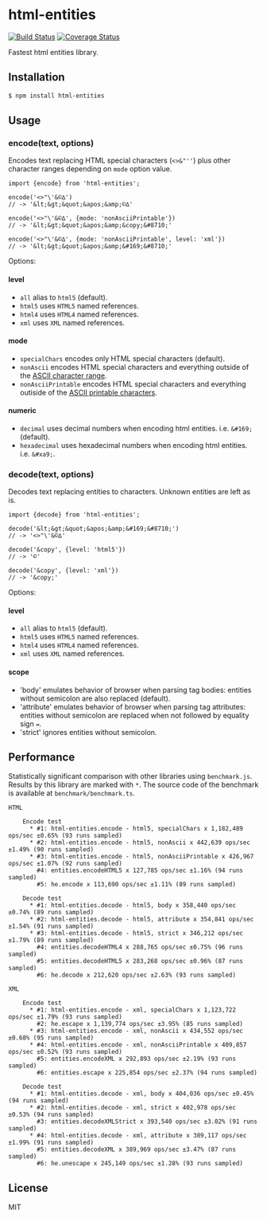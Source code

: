 html-entities
=============

[![Build Status](https://travis-ci.org/mdevils/node-html-entities.svg?branch=master)](https://travis-ci.org/mdevils/node-html-entities)
[![Coverage Status](https://coveralls.io/repos/mdevils/node-html-entities/badge.svg?branch=master&service=github)](https://coveralls.io/github/mdevils/node-html-entities?branch=master)

Fastest html entities library.


Installation
------------

```bash
$ npm install html-entities
```

Usage
-----

### encode(text, options)

Encodes text replacing HTML special characters (`<>&"''`) plus other character ranges depending on `mode` option value.

```
import {encode} from 'html-entities';

encode('<>"\'&©∆')
// -> '&lt;&gt;&quot;&apos;&amp;©∆'

encode('<>"\'&©∆', {mode: 'nonAsciiPrintable'})
// -> '&lt;&gt;&quot;&apos;&amp;&copy;&#8710;'

encode('<>"\'&©∆', {mode: 'nonAsciiPrintable', level: 'xml'})
// -> '&lt;&gt;&quot;&apos;&amp;&#169;&#8710;'
```

Options:

#### level

 * `all` alias to `html5` (default).
 * `html5` uses `HTML5` named references.
 * `html4` uses `HTML4` named references.
 * `xml` uses `XML` named references.

#### mode

 * `specialChars` encodes only HTML special characters (default).
 * `nonAscii` encodes HTML special characters and everything outside of the [ASCII character range](https://en.wikipedia.org/wiki/ASCII).
 * `nonAsciiPrintable` encodes HTML special characters and everything outiside of the [ASCII printable characters](https://en.wikipedia.org/wiki/ASCII#Printable_characters).

#### numeric

 * `decimal` uses decimal numbers when encoding html entities. i.e. `&#169;` (default).
 * `hexadecimal` uses hexadecimal numbers when encoding html entities. i.e. `&#xa9;`.


### decode(text, options)

Decodes text replacing entities to characters. Unknown entities are left as is.

```
import {decode} from 'html-entities';

decode('&lt;&gt;&quot;&apos;&amp;&#169;&#8710;')
// -> '<>"\'&©∆'

decode('&copy', {level: 'html5'})
// -> '©'

decode('&copy', {level: 'xml'})
// -> '&copy;'
```

Options:

#### level

 * `all` alias to `html5` (default).
 * `html5` uses `HTML5` named references.
 * `html4` uses `HTML4` named references.
 * `xml` uses `XML` named references.

#### scope

 * 'body' emulates behavior of browser when parsing tag bodies: entities without semicolon are also replaced (default).
 * 'attribute' emulates behavior of browser when parsing tag attributes: entities without semicolon are replaced when not followed by equality sign `=`.
 * 'strict' ignores entities without semicolon.

Performance
-----------

Statistically significant comparison with other libraries using `benchmark.js`.
Results by this library are marked with `*`.
The source code of the benchmark is available at `benchmark/benchmark.ts`.

```
HTML

    Encode test
      * #1: html-entities.encode - html5, specialChars x 1,182,489 ops/sec ±0.65% (93 runs sampled)
      * #2: html-entities.encode - html5, nonAscii x 442,639 ops/sec ±1.49% (90 runs sampled)
      * #3: html-entities.encode - html5, nonAsciiPrintable x 426,967 ops/sec ±1.07% (92 runs sampled)
        #4: entities.encodeHTML5 x 127,785 ops/sec ±1.16% (94 runs sampled)
        #5: he.encode x 113,690 ops/sec ±1.11% (89 runs sampled)

    Decode test
      * #1: html-entities.decode - html5, body x 358,440 ops/sec ±0.74% (89 runs sampled)
      * #2: html-entities.decode - html5, attribute x 354,841 ops/sec ±1.54% (91 runs sampled)
      * #3: html-entities.decode - html5, strict x 346,212 ops/sec ±1.79% (89 runs sampled)
        #4: entities.decodeHTML4 x 288,765 ops/sec ±0.75% (96 runs sampled)
        #5: entities.decodeHTML5 x 283,268 ops/sec ±0.96% (87 runs sampled)
        #6: he.decode x 212,620 ops/sec ±2.63% (93 runs sampled)

XML

    Encode test
      * #1: html-entities.encode - xml, specialChars x 1,123,722 ops/sec ±1.79% (93 runs sampled)
        #2: he.escape x 1,139,774 ops/sec ±3.95% (85 runs sampled)
      * #3: html-entities.encode - xml, nonAscii x 434,552 ops/sec ±0.68% (95 runs sampled)
      * #4: html-entities.encode - xml, nonAsciiPrintable x 409,857 ops/sec ±0.52% (93 runs sampled)
        #5: entities.encodeXML x 292,893 ops/sec ±2.19% (93 runs sampled)
        #6: entities.escape x 225,854 ops/sec ±2.37% (94 runs sampled)

    Decode test
      * #1: html-entities.decode - xml, body x 404,036 ops/sec ±0.45% (94 runs sampled)
      * #2: html-entities.decode - xml, strict x 402,978 ops/sec ±0.53% (94 runs sampled)
        #3: entities.decodeXMLStrict x 393,540 ops/sec ±3.02% (91 runs sampled)
      * #4: html-entities.decode - xml, attribute x 389,117 ops/sec ±1.99% (91 runs sampled)
        #5: entities.decodeXML x 389,969 ops/sec ±3.47% (87 runs sampled)
        #6: he.unescape x 245,149 ops/sec ±1.28% (93 runs sampled)
```

License
-------

MIT
